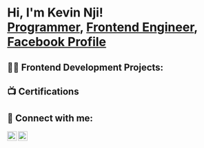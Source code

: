 <h1>Hi, I'm Kevin Nji! <br/><a href="https://github.com/kev21e">Programmer</a>, <a href="https://www.linkedin.com/in/kevin-9628351b2">Frontend Engineer</a>, <a href="https://web.facebook.com/profile.php?id=100072249943401">Facebook Profile</a></h1>

<h2>👨‍💻 Frontend Development Projects:</h2>


<h2>📺 Certifications</h2>



<h2> 🤳 Connect with me:</h2>


[<img align="left" alt="kev21e | x" width="22px" src="https://cdn.jsdelivr.net/npm/simple-icons@v3/icons/twitter.svg" />][x]
[<img align="left" alt="kev21e | LinkedIn" width="22px" src="https://cdn.jsdelivr.net/npm/simple-icons@v3/icons/linkedin.svg" />][linkedin]


[x]: https://x.com/@akenji_nji
[linkedin]: https://www.linkedin.com/in/kevin-9628351b2

<!--
**kev21e** is a ✨ _special_ ✨ repository because its `README.md` (this file) appears on your GitHub profile.

Here are some ideas to get you started:

- 🔭 I’m currently working on ... React Project
- 🌱 I’m currently learning ... Angular Project
- 👯 I’m looking to collaborate on ...
- 🤔 I’m looking for help with ...
- 💬 Ask me about ...
- 📫 How to reach me: ...
- 😄 Pronouns: ...
- ⚡ Fun fact: ...
-->
